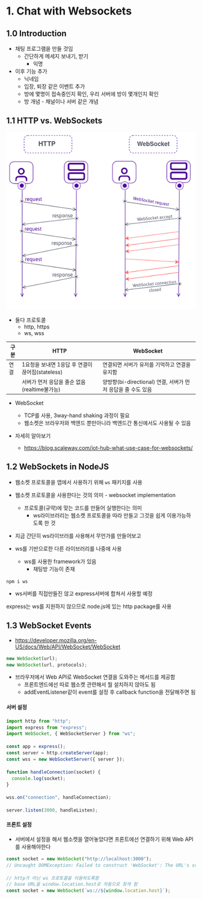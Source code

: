 # 1. Chat with Websockets

## 1.0 Introduction

- 채팅 프로그램을 만들 것임
  - 간단하게 메세지 보내기, 받기
    - 익명
- 이후 기능 추가
  - 닉네임
  - 입장, 퇴장 같은 이벤트 추가
  - 방에 몇명이 접속중인지 확인, 우리 서버에 방이 몇개인지 확인
  - 방 개념 - 채널이나 서버 같은 개념

## 1.1 HTTP vs. WebSockets

![](./websockets-http.png)

- 둘다 프로토콜
  - http, https
  - ws, wss

| 구분 | HTTP                                             | WebSocket                                                    |
| ---- | ------------------------------------------------ | ------------------------------------------------------------ |
| 연결 | 1요청을 보내면 1응답 후 연결이 끊어짐(stateless) | 연결되면 서버가 유저를 기억하고 연결을 유지함                |
|      | 서버가 먼저 응답을 줄순 없음(realtime불가능)     | 양방향(bi-directional) 연결, 서버가 먼저 응답을 줄 수도 있음 |

- WebSocket

  - TCP를 사용, 3way-hand shaking 과정이 필요
  - 웹소켓은 브라우저와 백엔드 뿐만아니라 백엔드간 통신에서도 사용될 수 있음

- 자세히 알아보기
  - https://blog.scaleway.com/iot-hub-what-use-case-for-websockets/

## 1.2 WebSockets in NodeJS

- 웹소켓 프로토콜을 앱에서 사용하기 위해 `ws` 패키지를 사용
- 웹소켓 프로토콜을 사용한다는 것의 의미 - websocket implementation

  - 프로토콜(규약)에 맞는 코드를 만들어 실행한다는 의미
    - ws라이브러리는 웹소켓 프로토콜을 따라 만들고 그것을 쉽게 이용가능하도록 한 것

- 지금 간단히 ws라이브러를 사용해서 무언가를 만들어보고
- ws를 기반으로한 다른 라이브러리를 나중에 사용
  - ws를 사용한 framework가 있음
    - 채팅방 기능이 존재

`npm i ws`

- ws서버를 직접만들진 않고 express서버에 합쳐서 사용할 예정

express는 ws를 지원하지 않으므로 node.js에 있는 http package를 사용

## 1.3 WebSocket Events

- https://developer.mozilla.org/en-US/docs/Web/API/WebSocket/WebSocket

```js
new WebSocket(url);
new WebSocket(url, protocols);
```

- 브라우저에서 Web API로 WebSocket 연결을 도와주는 메서드를 제공함
  - 프론트엔드에선 따로 웹소켓 관련해서 뭘 설치하지 않아도 됨
  - addEventListener같이 event를 설정 후 callback function을 전달해주면 됨

#### 서버 설정

```js
import http from "http";
import express from "express";
import WebSocket, { WebSocketServer } from "ws";

const app = express();
const server = http.createServer(app);
const wss = new WebSocketServer({ server });

function handleConnection(socket) {
  console.log(socket);
}

wss.on("connection", handleConnection);

server.listen(3000, handleListen);
```

#### 프론트 설정

- 서버에서 설정을 해서 웹소켓을 열어놓았다면 프론트에선 연결하기 위해 Web API를 사용해야한다

```js
const socket = new WebSocket("http://localhost:3000");
// Uncaught DOMException: Failed to construct 'WebSocket': The URL's scheme must be either 'ws' or 'wss'. 'http' is not allowed.

// http가 아닌 ws 프로토콜을 이용하도록함
// base URL을 window.location.host로 자동으로 찾게 함
const socket = new WebSocket(`ws://${window.location.host}`);
```
